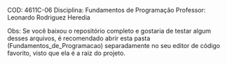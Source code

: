 COD: 4611C-06 Disciplina: Fundamentos de Programação Professor: Leonardo Rodriguez Heredia

Obs: Se você baixou o repositório completo e gostaria de testar algum desses arquivos, é recomendado abrir esta pasta (Fundamentos_de_Programacao) separadamente no seu editor de código favorito, visto que ela é a raiz do projeto.
